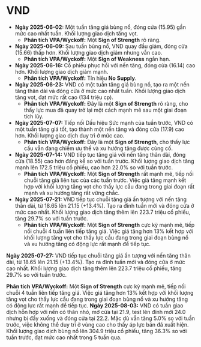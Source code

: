 # VND

- **Ngày 2025-06-02:** Một tuần tăng giá bùng nổ, đóng cửa (15.95) gần mức cao nhất tuần. Khối lượng giao dịch tăng vọt.
    - **Phân tích VPA/Wyckoff:** Một **Sign of Strength** rõ ràng.
- **Ngày 2025-06-09:** Sau tuần bùng nổ, VND quay đầu giảm, đóng cửa (15.66) thấp hơn. Khối lượng giao dịch giảm nhưng vẫn cao.
    - **Phân tích VPA/Wyckoff:** Một **Sign of Weakness** ngắn hạn.
- **Ngày 2025-06-16:** Cổ phiếu phục hồi với nến tăng, đóng cửa (16.14) cao hơn. Khối lượng giao dịch giảm mạnh.
    - **Phân tích VPA/Wyckoff:** Tín hiệu **No Supply**.
- **Ngày 2025-06-23:** VND có một tuần tăng giá bùng nổ, tạo ra một nến tăng thân dài và đóng cửa ở mức cao nhất tuần. Khối lượng giao dịch tăng vọt, đạt mức rất cao (134 triệu cp).
    - **Phân tích VPA/Wyckoff:** Đây là một **Sign of Strength** rõ ràng, cho thấy lực mua đã quay trở lại một cách mạnh mẽ sau một giai đoạn tích lũy.
- **Ngày 2025-07-07:** Tiếp nối Dấu hiệu Sức mạnh của tuần trước, VND có một tuần tăng giá tốt, tạo thành một nến tăng và đóng cửa (17.9) cao hơn. Khối lượng giao dịch duy trì ở mức cao.
    - **Phân tích VPA/Wyckoff:** Đây là một **Sign of Strength**, cho thấy lực cầu vẫn đang chiếm ưu thế và xu hướng tăng được củng cố.
- **Ngày 2025-07-14:** VND tiếp tục tăng giá với nến tăng thân dài, đóng cửa (18.55) cao hơn đáng kể so với tuần trước. Khối lượng giao dịch tăng mạnh lên 172.5 triệu cổ phiếu, cao hơn 22.0% so với tuần trước.
    - **Phân tích VPA/Wyckoff:** Một **Sign of Strength** rất mạnh mẽ, tiếp nối chuỗi tăng giá liên tục của các tuần trước. Việc giá tăng mạnh kết hợp với khối lượng tăng vọt cho thấy lực cầu đang trong giai đoạn rất mạnh và xu hướng tăng rất vững chắc.
- **Ngày 2025-07-21:** VND tiếp tục chuỗi tăng giá ấn tượng với nến tăng thân dài, từ 18.65 lên 21.15 (+13.4%). Tạo ra đỉnh tuần mới và đóng cửa ở mức cao nhất. Khối lượng giao dịch tăng thêm lên 223.7 triệu cổ phiếu, tăng 29.7% so với tuần trước.
    - **Phân tích VPA/Wyckoff:** Một **Sign of Strength** cực kỳ mạnh mẽ, tiếp nối chuỗi 4 tuần liên tiếp tăng giá. Việc giá tăng hơn 13% kết hợp với khối lượng tăng vọt cho thấy lực cầu đang trong giai đoạn bùng nổ và xu hướng tăng có động lực rất mạnh để tiếp tục.


**Ngày 2025-07-27:** VND tiếp tục chuỗi tăng giá ấn tượng với nến tăng thân dài, từ 18.65 lên 21.15 (+13.4%). Tạo ra đỉnh tuần mới và đóng cửa ở mức cao nhất. Khối lượng giao dịch tăng thêm lên 223.7 triệu cổ phiếu, tăng 29.7% so với tuần trước.

**Phân tích VPA/Wyckoff:** Một **Sign of Strength** cực kỳ mạnh mẽ, tiếp nối chuỗi 4 tuần liên tiếp tăng giá. Việc giá tăng hơn 13% kết hợp với khối lượng tăng vọt cho thấy lực cầu đang trong giai đoạn bùng nổ và xu hướng tăng có động lực rất mạnh để tiếp tục.
**Ngày 2025-08-03:** VND có tuần giao dịch hỗn hợp với nến có thân nhỏ, mở cửa tại 21.9, test lên đỉnh mới 24.0 nhưng bị đẩy xuống và đóng cửa tại 22.2. Mặc dù vẫn tăng 5.0% so với tuần trước, việc không thể duy trì ở vùng cao cho thấy áp lực bán đã xuất hiện. Khối lượng giao dịch bùng nổ lên 304.9 triệu cổ phiếu, tăng 36.3% so với tuần trước, đạt mức cao nhất trong 5 tuần qua.
